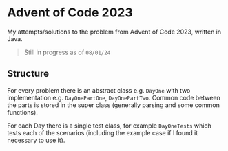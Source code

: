 # Advent of Code 2023

My attempts/solutions to the problem from Advent of Code 2023, written in Java.

> Still in progress as of `08/01/24`

## Structure

For every problem there is an abstract class e.g. `DayOne` with two implementation e.g. `DayOnePartOne`, `DayOnePartTwo`.
Common code between the parts is stored in the super class (generally parsing and some common functions).

For each Day there is a single test class, for example `DayOneTests` which tests each of the scenarios (including the example case if I found it necessary to use it).
